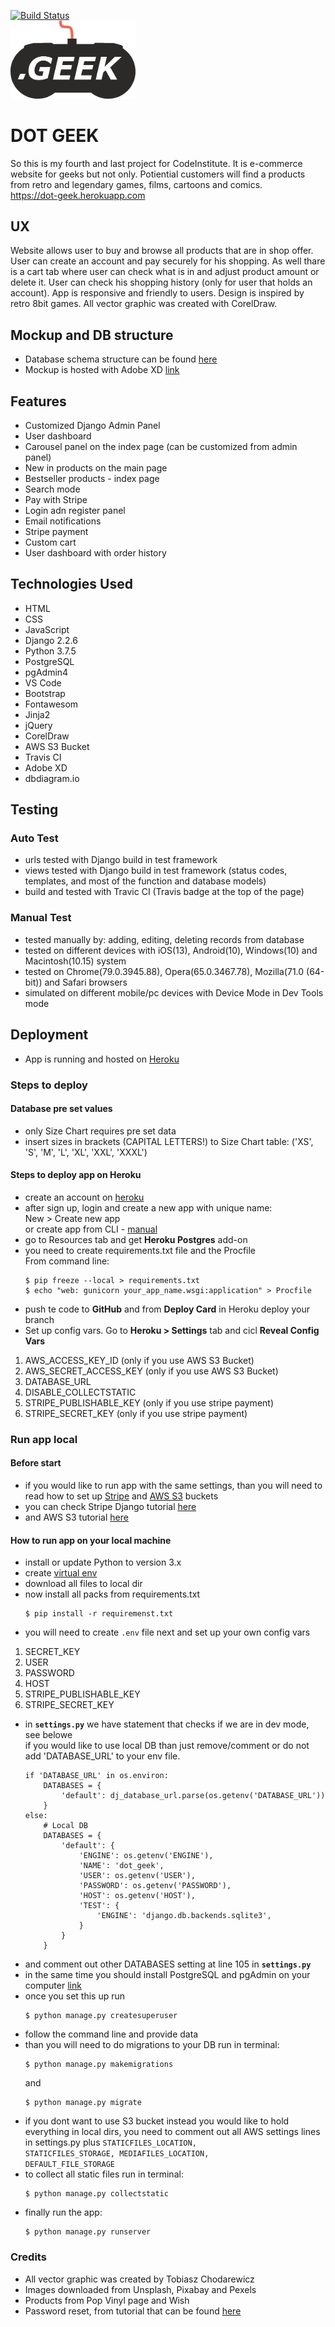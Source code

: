 [![Build Status](https://travis-ci.com/chodar89/dot_geek.svg?branch=master)](https://travis-ci.com/chodar89/dot_geek)<br>
<img src="dot_geek\static\img\logo\dotgeek_black.png" width="200">

# DOT GEEK
So this is my fourth and last project for CodeInstitute. It is e-commerce website for geeks but not only. Potiential customers will find a products from retro and legendary games, films, cartoons and comics. <br> https://dot-geek.herokuapp.com
## UX
Website allows user to buy and browse all products that are in shop offer. User can create an account and pay securely for his shopping. As well thare is a cart tab where user can check what is in and adjust product amount or delete it. User can check his shopping history (only for user that holds an account). App is responsive and friendly to users. Design is inspired by retro 8bit games. All vector graphic was created with CorelDraw.
## Mockup and DB structure
- Database schema structure can be found [here](https://dbdiagram.io/d/5d8b50f6ff5115114db49d17)
- Mockup is hosted with Adobe XD [link](https://xd.adobe.com/spec/cf7ca274-c296-4b73-7515-36372375f89c-b94d/)
## Features
- Customized Django Admin Panel
- User dashboard
- Carousel panel on the index page (can be customized from admin panel)
- New in products on the main page
- Bestseller products - index page
- Search mode
- Pay with Stripe
- Login adn register panel
- Email notifications
- Stripe payment
- Custom cart
- User dashboard with order history
## Technologies Used
- HTML
- CSS
- JavaScript
- Django 2.2.6
- Python 3.7.5
- PostgreSQL
- pgAdmin4
- VS Code
- Bootstrap
- Fontawesom
- Jinja2
- jQuery
- CorelDraw
- AWS S3 Bucket
- Travis CI
- Adobe XD
- dbdiagram.io
## Testing
### Auto Test
- urls tested with Django build in test framework
- views tested with Django build in test framework (status codes, templates, and most of the function and database models)
- build and tested with Travic CI (Travis badge at the top of the page)
### Manual Test
- tested manually by: adding, editing, deleting records from database
- tested on different devices with iOS(13), Android(10), Windows(10) and Macintosh(10.15) system
- tested on Chrome(79.0.3945.88), Opera(65.0.3467.78), Mozilla(71.0 (64-bit)) and Safari browsers
- simulated on different mobile/pc devices with Device Mode in Dev Tools mode
## Deployment
- App is running and hosted on [Heroku](https://dot-geek.herokuapp.com)
### Steps to deploy
#### Database pre set values
- only Size Chart requires pre set data
- insert sizes in brackets (CAPITAL LETTERS!) to Size Chart table: ('XS', 'S', 'M', 'L', 'XL', 'XXL', 'XXXL')
#### Steps to deploy app on Heroku
- create an account on [heroku](https://heroku.com)
- after sign up, login and create a new app with unique name:<br>
  New > Create new app<br>
  or create app from CLI - [manual](https://devcenter.heroku.com/articles/creating-apps)
- go to Resources tab and get <strong>Heroku Postgres</strong> add-on
- you need to create requirements.txt file and the Procfile<br>
  From command line:
  ```
  $ pip freeze --local > requirements.txt
  $ echo "web: gunicorn your_app_name.wsgi:application" > Procfile
  ```
- push te code to <strong>GitHub</strong> and from <strong>Deploy Card</strong> in Heroku deploy your branch
- Set up config vars. Go to <strong>Heroku > Settings</strong> tab and cicl <strong>Reveal Config Vars</strong><br>
1. AWS_ACCESS_KEY_ID (only if you use AWS S3 Bucket)
2. AWS_SECRET_ACCESS_KEY (only if you use AWS S3 Bucket)
3. DATABASE_URL
4. DISABLE_COLLECTSTATIC
5. STRIPE_PUBLISHABLE_KEY (only if you use stripe payment)
6. STRIPE_SECRET_KEY (only if you use stripe payment)
### Run app local
#### Before start
- if you would like to run app with the same settings, than you will need to read how to set up [Stripe](https://stripe.com/) and [AWS S3](https://aws.amazon.com) buckets
- you can check Stripe Django tutorial [here](https://testdriven.io/blog/django-stripe-tutorial/)
- and AWS S3 tutorial [here](https://simpleisbetterthancomplex.com/tutorial/2017/08/01/how-to-setup-amazon-s3-in-a-django-project.html)
#### How to run app on your local machine
- install or update Python to version 3.x
- create [virtual env](https://docs.python.org/3/tutorial/venv.html)
- download all files to local dir
- now install all packs from requirements.txt
  ```
  $ pip install -r requiremenst.txt
  ```
- you will need to create <code>.env</code> file next and set up your own config vars
1. SECRET_KEY
2. USER
3. PASSWORD
4. HOST
5. STRIPE_PUBLISHABLE_KEY
6. STRIPE_SECRET_KEY
- in <strong>`settings.py`</strong> we have statement that checks if we are in dev mode, see belowe<br>
  if you would like to use local DB than just remove/comment or do not add 'DATABASE_URL' to your env file.
    ```
    if 'DATABASE_URL' in os.environ:
        DATABASES = {
            'default': dj_database_url.parse(os.getenv('DATABASE_URL'))
        }
    else:
        # Local DB
        DATABASES = {
            'default': {
                'ENGINE': os.getenv('ENGINE'),
                'NAME': 'dot_geek',
                'USER': os.getenv('USER'),
                'PASSWORD': os.getenv('PASSWORD'),
                'HOST': os.getenv('HOST'),
                'TEST': {
                    'ENGINE': 'django.db.backends.sqlite3',
                }
            }
        }
    ```
- and comment out other DATABASES setting at line 105 in <strong>`settings.py`</strong>
- in the same time you should install PostgreSQL and pgAdmin on your computer [link](https://www.postgresql.org)
- once you set this up run 
  ```
  $ python manage.py createsuperuser
  ``` 
- follow the command line and provide data
- than you will need to do migrations to your DB run in terminal:
  ```
  $ python manage.py makemigrations
  ``` 
  and 
  ```
  $ python manage.py migrate
  ```
- if you dont want to use S3 bucket instead you would like to hold everything in local dirs, you need to comment out all AWS settings lines in <bold>settings.py</bold> plus <code>STATICFILES_LOCATION, STATICFILES_STORAGE, MEDIAFILES_LOCATION, DEFAULT_FILE_STORAGE</code>
- to collect all static files run in terminal:
  ```
  $ python manage.py collectstatic
  ```
- finally run the app:
  ```
  $ python manage.py runserver
  ```
### Credits
- All vector graphic was created by Tobiasz Chodarewicz
- Images downloaded from Unsplash, Pixabay and Pexels
- Products from Pop Vinyl page and Wish
- Password reset, from tutorial that can be found [here](https://medium.com/@renjithsraj/how-to-reset-password-in-django-bd5e1d6ed652)
